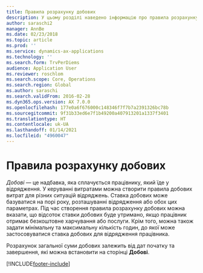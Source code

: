 ```yaml
---
title: Правила розрахунку добових
description: У цьому розділі наведено інформацію про правила розрахунку добових.
author: saraschi2
manager: AnnBe
ms.date: 02/23/2018
ms.topic: article
ms.prod: ''
ms.service: dynamics-ax-applications
ms.technology: ''
ms.search.form: TrvPerDiems
audience: Application User
ms.reviewer: roschlom
ms.search.scope: Core, Operations
ms.search.region: Global
ms.author: saraschi
ms.search.validFrom: 2016-02-28
ms.dyn365.ops.version: AX 7.0.0
ms.openlocfilehash: 177e0a6f676000c148346f7f7b7a2391326bc78b
ms.sourcegitcommit: 9f31b33ed6e7f1b49200a407913201a1337f3401
ms.translationtype: HT
ms.contentlocale: uk-UA
ms.lasthandoff: 01/14/2021
ms.locfileid: "4960047"
---
```

# <a name="per-diem-rules"></a>Правила розрахунку добових

*Добові* — це надбавка, яка сплачується працівнику, який їде у відрядження. У керуванні витратами можна створити правила добових витрат для різних ситуацій відряджень. Ставка добових може базуватися на порі року, розташуванні відрядження або обох цих параметрах. Під час створення правила розрахунку добових можна вказати, що відсоток ставки добових буде утримано, якщо працівник отримає безкоштовне харчування або послуги. Крім того, можна також задати мінімальну та максимальну кількість годин, до якої може застосовуватися ставка добових для відрядження працівника.

Розрахунок загальної суми добових залежить від дат початку та завершення, які можна встановити на сторінці **Добові**.


[!INCLUDE[footer-include](../includes/footer-banner.md)]